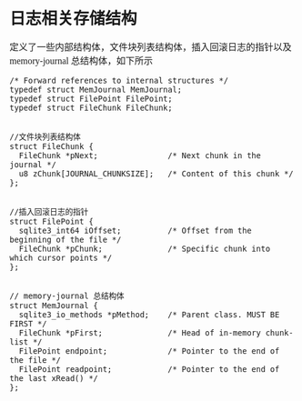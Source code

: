 # 日志相关存储结构
<font face="微软雅黑" size="3px">

定义了一些内部结构体，文件块列表结构体，插入回滚日志的指针以及memory-journal 总结构体，如下所示

	/* Forward references to internal structures */
	typedef struct MemJournal MemJournal;
	typedef struct FilePoint FilePoint;
	typedef struct FileChunk FileChunk;


	//文件块列表结构体
	struct FileChunk {
	  FileChunk *pNext;               /* Next chunk in the journal */
	  u8 zChunk[JOURNAL_CHUNKSIZE];   /* Content of this chunk */
	};


	//插入回滚日志的指针
	struct FilePoint {
	  sqlite3_int64 iOffset;          /* Offset from the beginning of the file */
	  FileChunk *pChunk;              /* Specific chunk into which cursor points */
	};


	// memory-journal 总结构体
	struct MemJournal {
	  sqlite3_io_methods *pMethod;    /* Parent class. MUST BE FIRST */
	  FileChunk *pFirst;              /* Head of in-memory chunk-list */
	  FilePoint endpoint;             /* Pointer to the end of the file */
	  FilePoint readpoint;            /* Pointer to the end of the last xRead() */
	};

